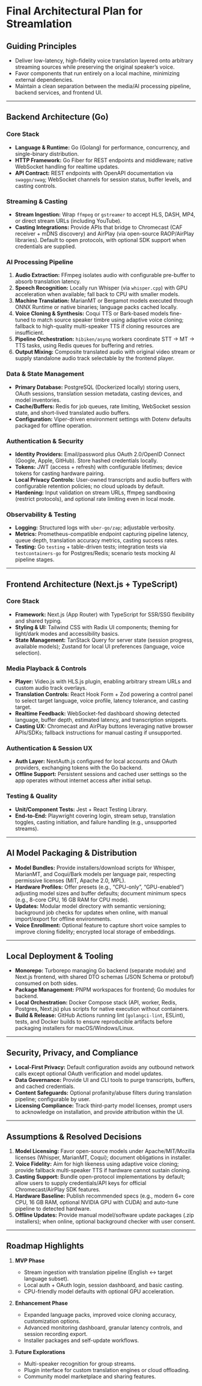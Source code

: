 # Final Architectural Plan for Streamlation

## Guiding Principles
- Deliver low-latency, high-fidelity voice translation layered onto arbitrary streaming sources while preserving the original speaker’s voice.
- Favor components that run entirely on a local machine, minimizing external dependencies.
- Maintain a clean separation between the media/AI processing pipeline, backend services, and frontend UI.

---

## Backend Architecture (Go)

### Core Stack
- **Language & Runtime:** Go (Golang) for performance, concurrency, and single-binary distribution.
- **HTTP Framework:** Go Fiber for REST endpoints and middleware; native WebSocket handling for realtime updates.
- **API Contract:** REST endpoints with OpenAPI documentation via `swaggo/swag`; WebSocket channels for session status, buffer levels, and casting controls.

### Streaming & Casting
- **Stream Ingestion:** Wrap `ffmpeg` or `gstreamer` to accept HLS, DASH, MP4, or direct stream URLs (including YouTube).
- **Casting Integrations:** Provide APIs that bridge to Chromecast (CAF receiver + mDNS discovery) and AirPlay (via open-source RAOP/AirPlay libraries). Default to open protocols, with optional SDK support when credentials are supplied.

### AI Processing Pipeline
1. **Audio Extraction:** FFmpeg isolates audio with configurable pre-buffer to absorb translation latency.
2. **Speech Recognition:** Locally run Whisper (via `whisper.cpp`) with GPU acceleration when available; fall back to CPU with smaller models.
3. **Machine Translation:** MarianMT or Bergamot models executed through ONNX Runtime or native binaries; language packs cached locally.
4. **Voice Cloning & Synthesis:** Coqui TTS or Bark-based models fine-tuned to match source speaker timbre using adaptive voice cloning; fallback to high-quality multi-speaker TTS if cloning resources are insufficient.
5. **Pipeline Orchestration:** `hibiken/asynq` workers coordinate STT → MT → TTS tasks, using Redis queues for buffering and retries.
6. **Output Mixing:** Composite translated audio with original video stream or supply standalone audio track selectable by the frontend player.

### Data & State Management
- **Primary Database:** PostgreSQL (Dockerized locally) storing users, OAuth sessions, translation session metadata, casting devices, and model inventories.
- **Cache/Buffers:** Redis for job queues, rate limiting, WebSocket session state, and short-lived translated audio buffers.
- **Configuration:** Viper-driven environment settings with Dotenv defaults packaged for offline operation.

### Authentication & Security
- **Identity Providers:** Email/password plus OAuth 2.0/OpenID Connect (Google, Apple, GitHub). Store hashed credentials locally.
- **Tokens:** JWT (access + refresh) with configurable lifetimes; device tokens for casting hardware pairing.
- **Local Privacy Controls:** User-owned transcripts and audio buffers with configurable retention policies; no cloud uploads by default.
- **Hardening:** Input validation on stream URLs, ffmpeg sandboxing (restrict protocols), and optional rate limiting even in local mode.

### Observability & Testing
- **Logging:** Structured logs with `uber-go/zap`; adjustable verbosity.
- **Metrics:** Prometheus-compatible endpoint capturing pipeline latency, queue depth, translation accuracy metrics, casting success rates.
- **Testing:** Go `testing` + table-driven tests; integration tests via `testcontainers-go` for Postgres/Redis; scenario tests mocking AI pipeline stages.

---

## Frontend Architecture (Next.js + TypeScript)

### Core Stack
- **Framework:** Next.js (App Router) with TypeScript for SSR/SSG flexibility and shared typing.
- **Styling & UI:** Tailwind CSS with Radix UI components; theming for light/dark modes and accessibility basics.
- **State Management:** TanStack Query for server state (session progress, available models); Zustand for local UI preferences (language, voice selection).

### Media Playback & Controls
- **Player:** Video.js with HLS.js plugin, enabling arbitrary stream URLs and custom audio track overlays.
- **Translation Controls:** React Hook Form + Zod powering a control panel to select target language, voice profile, latency tolerance, and casting target.
- **Realtime Feedback:** WebSocket-fed dashboard showing detected language, buffer depth, estimated latency, and transcription snippets.
- **Casting UX:** Chromecast and AirPlay buttons leveraging native browser APIs/SDKs; fallback instructions for manual casting if unsupported.

### Authentication & Session UX
- **Auth Layer:** NextAuth.js configured for local accounts and OAuth providers, exchanging tokens with the Go backend.
- **Offline Support:** Persistent sessions and cached user settings so the app operates without internet access after initial setup.

### Testing & Quality
- **Unit/Component Tests:** Jest + React Testing Library.
- **End-to-End:** Playwright covering login, stream setup, translation toggles, casting initiation, and failure handling (e.g., unsupported streams).

---

## AI Model Packaging & Distribution
- **Model Bundles:** Provide installers/download scripts for Whisper, MarianMT, and Coqui/Bark models per language pair, respecting permissive licenses (MIT, Apache 2.0, MPL).
- **Hardware Profiles:** Offer presets (e.g., “CPU-only”, “GPU-enabled”) adjusting model sizes and buffer defaults; document minimum specs (e.g., 8-core CPU, 16 GB RAM for CPU mode).
- **Updates:** Modular model directory with semantic versioning; background job checks for updates when online, with manual import/export for offline environments.
- **Voice Enrollment:** Optional feature to capture short voice samples to improve cloning fidelity; encrypted local storage of embeddings.

---

## Local Deployment & Tooling
- **Monorepo:** Turborepo managing Go backend (separate module) and Next.js frontend, with shared DTO schemas (JSON Schema or protobuf) consumed on both sides.
- **Package Management:** PNPM workspaces for frontend; Go modules for backend.
- **Local Orchestration:** Docker Compose stack (API, worker, Redis, Postgres, Next.js) plus scripts for native execution without containers.
- **Build & Release:** GitHub Actions running lint (`golangci-lint`, ESLint), tests, and Docker builds to ensure reproducible artifacts before packaging installers for macOS/Windows/Linux.

---

## Security, Privacy, and Compliance
- **Local-First Privacy:** Default configuration avoids any outbound network calls except optional OAuth verification and model updates.
- **Data Governance:** Provide UI and CLI tools to purge transcripts, buffers, and cached credentials.
- **Content Safeguards:** Optional profanity/abuse filters during translation pipeline; configurable by user.
- **Licensing Compliance:** Track third-party model licenses, prompt users to acknowledge on installation, and provide attribution within the UI.

---

## Assumptions & Resolved Decisions
1. **Model Licensing:** Favor open-source models under Apache/MIT/Mozilla licenses (Whisper, MarianMT, Coqui); document obligations in installer.
2. **Voice Fidelity:** Aim for high likeness using adaptive voice cloning; provide fallback multi-speaker TTS if hardware cannot sustain cloning.
3. **Casting Support:** Bundle open-protocol implementations by default; allow users to supply credentials/API keys for official Chromecast/AirPlay SDK features.
4. **Hardware Baseline:** Publish recommended specs (e.g., modern 6+ core CPU, 16 GB RAM, optional NVIDIA GPU with CUDA) and auto-tune pipeline to detected hardware.
5. **Offline Updates:** Provide manual model/software update packages (.zip installers); when online, optional background checker with user consent.

---

## Roadmap Highlights
1. **MVP Phase**
   - Stream ingestion with translation pipeline (English ↔ target language subset).
   - Local auth + OAuth login, session dashboard, and basic casting.
   - CPU-friendly model defaults with optional GPU acceleration.

2. **Enhancement Phase**
   - Expanded language packs, improved voice cloning accuracy, customization options.
   - Advanced monitoring dashboard, granular latency controls, and session recording export.
   - Installer packages and self-update workflows.

3. **Future Explorations**
   - Multi-speaker recognition for group streams.
   - Plugin interface for custom translation engines or cloud offloading.
   - Community model marketplace and sharing features.


